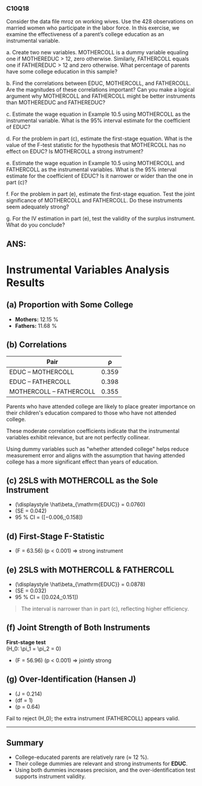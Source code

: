 ### C10Q18

Consider the data file mroz on working wives. Use the 428 observations on married women who participate in the labor force. In this exercise, we examine the effectiveness of a parent’s college education as an instrumental variable.

a. Create two new variables. MOTHERCOLL is a dummy variable equaling one if MOTHEREDUC > 12, zero otherwise. Similarly, FATHERCOLL equals one if FATHEREDUC > 12 and zero otherwise. What percentage of parents have some college education in this sample?

b. Find the correlations between EDUC, MOTHERCOLL, and FATHERCOLL. Are the magnitudes of these correlations important? Can you make a logical argument why MOTHERCOLL and FATHERCOLL might be better instruments than MOTHEREDUC and FATHEREDUC?

c. Estimate the wage equation in Example 10.5 using MOTHERCOLL as the instrumental variable. What is the 95% interval estimate for the coefficient of EDUC?

d. For the problem in part (c), estimate the first-stage equation. What is the value of the F-test statistic for the hypothesis that MOTHERCOLL has no effect on EDUC? Is MOTHERCOLL a strong instrument?

e. Estimate the wage equation in Example 10.5 using MOTHERCOLL and FATHERCOLL as the instrumental variables. What is the 95% interval estimate for the coefficient of EDUC? Is it narrower or wider than the one in part (c)?

f. For the problem in part (e), estimate the first-stage equation. Test the joint significance of MOTHERCOLL and FATHERCOLL. Do these instruments seem adequately strong?

g. For the IV estimation in part (e), test the validity of the surplus instrument. What do you conclude?

## ANS:

# Instrumental Variables Analysis Results

## (a) Proportion with Some College
- **Mothers:** 12.15 %  
- **Fathers:** 11.68 %

## (b) Correlations
| Pair                       | ρ     |
|----------------------------|-------|
| EDUC – MOTHERCOLL          | 0.359 |
| EDUC – FATHERCOLL          | 0.398 |
| MOTHERCOLL – FATHERCOLL    | 0.355 |

Parents who have attended college are likely to place greater importance on their children's education compared to those who have not attended college.

These moderate correlation coefficients indicate that the instrumental variables exhibit relevance, but are not perfectly collinear.

Using dummy variables such as "whether attended college" helps reduce measurement error and aligns with the assumption that having attended college has a more significant effect than years of education.

## (c) 2SLS with MOTHERCOLL as the Sole Instrument
- \(\displaystyle \hat\beta_{\mathrm{EDUC}} = 0.0760\)  
- \(SE = 0.042\)  
- 95 % CI = \([−0.006,\;0.158]\)

## (d) First-Stage F-Statistic
- \(F = 63.56\) (p < 0.001) ⇒ strong instrument

## (e) 2SLS with MOTHERCOLL & FATHERCOLL
- \(\displaystyle \hat\beta_{\mathrm{EDUC}} = 0.0878\)  
- \(SE = 0.032\)  
- 95 % CI = \([0.024,\;0.151]\)

> The interval is narrower than in part (c), reflecting higher efficiency.

## (f) Joint Strength of Both Instruments
**First-stage test**  
\(H_0: \pi_1 = \pi_2 = 0\)

- \(F = 56.96\) (p < 0.001) ⇒ jointly strong

## (g) Over-Identification (Hansen J)
- \(J = 0.214\)  
- \(df = 1\)  
- \(p = 0.64\)

Fail to reject \(H_0\); the extra instrument (FATHERCOLL) appears valid.

---

## Summary

- College-educated parents are relatively rare (≈ 12 %).  
- Their college dummies are relevant and strong instruments for **EDUC**.  
- Using both dummies increases precision, and the over-identification test supports instrument validity.

